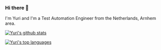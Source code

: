 ### Hi there 👋
I'm Yuri and I'm a Test Automation Engineer from the Netherlands, Arnhem area.

 
[![Yuri's github stats](https://github-readme-stats.vercel.app/api?username=N-Aero)](https://github.com/N-Aero)

[![Yuri's top languages](https://github-readme-stats.vercel.app/api/top-langs/?username=N-Aero&layout=compact)](https://github.com/N-Aero)
<!--
**N-Aero/N-Aero** is a ✨ _special_ ✨ repository because its `README.md` (this file) appears on your GitHub profile.

Here are some ideas to get you started:

- 🔭 I’m currently working on ...
- 🌱 I’m currently learning ...
- 👯 I’m looking to collaborate on ...
- 🤔 I’m looking for help with ...
- 💬 Ask me about ...
- 📫 How to reach me: ...
- 😄 Pronouns: ...
- ⚡ Fun fact: ...
-->
